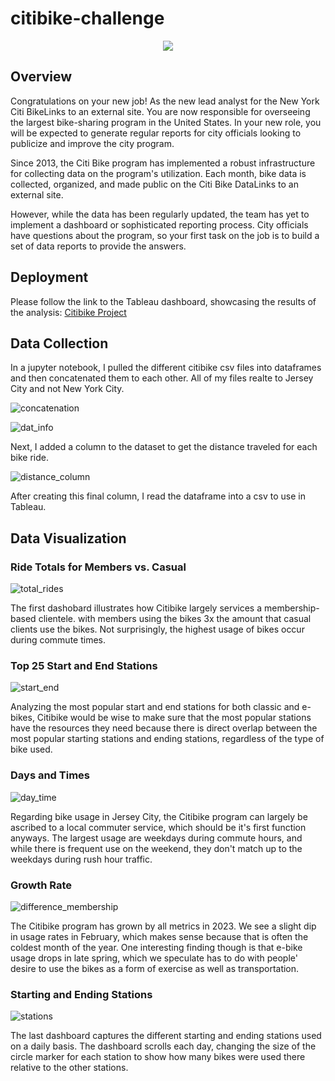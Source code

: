 # citibike-challenge

<p align="center">
  <img src="./Images/citi_bike_image.png"/>
</p>

## Overview

Congratulations on your new job! As the new lead analyst for the New York Citi BikeLinks to an external site. You are now responsible for overseeing the largest bike-sharing program in the United States. In your new role, you will be expected to generate regular reports for city officials looking to publicize and improve the city program.

Since 2013, the Citi Bike program has implemented a robust infrastructure for collecting data on the program's utilization. Each month, bike data is collected, organized, and made public on the Citi Bike DataLinks to an external site.

However, while the data has been regularly updated, the team has yet to implement a dashboard or sophisticated reporting process. City officials have questions about the program, so your first task on the job is to build a set of data reports to provide the answers.

## Deployment

Please follow the link to the Tableau dashboard, showcasing the results of the analysis:
[Citibike Project](https://public.tableau.com/app/profile/john.miller7271/viz/CitiBikeProject_16886889089780/GrowthofMembershipvs_Casual)

## Data Collection

In a jupyter notebook, I pulled the different citibike csv files into dataframes and then concatenated them to each other. All of my files realte to Jersey City and not New York City.

![concatenation](./Images/concatenation.png "concatentaion of datasets")

![dat_info](./Images/dataset_info.png "Dataset info")

Next, I added a column to the dataset to get the distance traveled for each bike ride.

![distance_column](./Images/distance_column.png "diatnce column")

After creating this final column, I read the dataframe into a csv to use in Tableau.

## Data Visualization

### Ride Totals for Members vs. Casual

![total_rides](./Images/ride_numbers.png)

The first dashobard illustrates how Citibike largely services a membership-based clientele. with members using the bikes 3x the amount that casual clients use the bikes. Not surprisingly, the highest usage of bikes occur during commute times.

### Top 25 Start and End Stations

![start_end](./Images/start_end.png)

Analyzing the most popular start and end stations for both classic and e-bikes, Citibike would be wise to make sure that the most popular stations have the resources they need because there is direct overlap between the most popular starting stations and ending stations, regardless of the type of bike used.

### Days and Times

![day_time](./Images/day_time.png)

Regarding bike usage in Jersey City, the Citibike program can largely be ascribed to a local commuter service, which should be it's first function anyways. The largest usage are weekdays during commute hours, and while there is frequent use on the weekend, they don't match up to the weekdays during rush hour traffic.

### Growth Rate

![difference_membership](./Images/difference_membership.png)

The Citibike program has grown by all metrics in 2023. We see a slight dip in usage rates in February, which makes sense because that is often the coldest month of the year. One interesting finding though is that e-bike usage drops in late spring, which we speculate has to do with people' desire to use the bikes as a form of exercise as well as transportation.

### Starting and Ending Stations

![stations](./Images/stations.png)

The last dashboard captures the different starting and ending stations used on a daily basis. The dashboard scrolls each day, changing the size of the circle marker for each station to show how many bikes were used there relative to the other stations.








